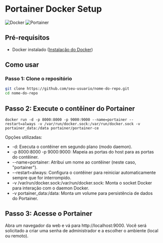 # Portainer Docker Setup

![Docker](https://img.shields.io/badge/Docker-✔-blue)
![Portainer](https://img.shields.io/badge/Portainer-CE-green)

## Pré-requisitos
- Docker instalado ([Instalação do Docker](https://docs.docker.com/get-docker/))

## Como usar

### Passo 1: Clone o repositório
```bash
git clone https://github.com/seu-usuario/nome-do-repo.git
cd nome-do-repo
```
## Passo 2: Execute o contêiner do Portainer
```
docker run -d -p 8000:8000 -p 9000:9000 --name=portainer --restart=always -v /var/run/docker.sock:/var/run/docker.sock -v portainer_data:/data portainer/portainer-ce
```
Opções utilizadas:
* -d: Executa o contêiner em segundo plano (modo daemon).
* -p 8000:8000 -p 9000:9000: Mapeia as portas do host para as portas do contêiner.
* --name=portainer: Atribui um nome ao contêiner (neste caso, "portainer").
* --restart=always: Configura o contêiner para reiniciar automaticamente sempre que for interrompido.
* -v /var/run/docker.sock:/var/run/docker.sock: Monta o socket Docker para interação com o daemon Docker.
* -v portainer_data:/data: Monta um volume para persistência de dados do Portainer.

## Passo 3: Acesse o Portainer
Abra um navegador da web e vá para http://localhost:9000. Você será solicitado a criar uma senha de administrador e a escolher o ambiente (local ou remoto).
